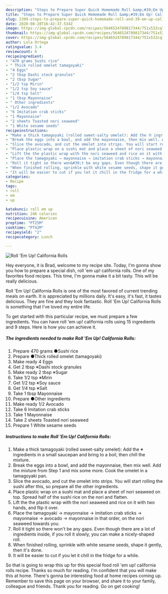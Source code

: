 ```yaml
---
description: "Steps to Prepare Super Quick Homemade Roll &amp;#39;Em Up! California Rolls"
title: "Steps to Prepare Super Quick Homemade Roll &amp;#39;Em Up! California Rolls"
slug: 2399-steps-to-prepare-super-quick-homemade-roll-and-39-em-up-california-rolls
date: 2020-08-28T16:42:37.534Z
image: https://img-global.cpcdn.com/recipes/5646524789817344/751x532cq70/roll-em-up-california-rolls-recipe-main-photo.jpg
thumbnail: https://img-global.cpcdn.com/recipes/5646524789817344/751x532cq70/roll-em-up-california-rolls-recipe-main-photo.jpg
cover: https://img-global.cpcdn.com/recipes/5646524789817344/751x532cq70/roll-em-up-california-rolls-recipe-main-photo.jpg
author: Lola Ortega
ratingvalue: 3.4
reviewcount: 6
recipeingredient:
- "470 grams Sushi rice"
- " Thick rolled omelet tamagoyaki"
- "4 Eggs"
- "2 tbsp Dashi stock granules"
- "2 tbsp Sugar"
- "1/2 tsp Mirin"
- "1/2 tsp Soy sauce"
- "1/4 tsp Salt"
- "1 tbsp Mayonnaise"
- " Other ingredients"
- "1/2 Avocado"
- "6 Imitation crab sticks"
- "1 Mayonnaise"
- "2 sheets Toasted nori seaweed"
- "1 White sesame seeds"
recipeinstructions:
- "Make a thick tamagoyaki (rolled sweet-salty omelet): Add the ※ ingredients in a small saucepan and bring to a boil, then chill the mixture."
- "Break the eggs into a bowl, and add the mayonnaise, then mix well. Add the mixture from Step 1 and mix some more. Cook the omelet in a tamagoyaki pan."
- "Slice the avocado, and cut the omelet into strips. You will start rolling the sushi after this, so prepare all the other ingredients."
- "Place plastic wrap on a sushi mat and place a sheet of nori seaweed on top. Spread half of the sushi rice on the nori and flatten."
- "Lift the the plastic wrap with the nori seaweed and rice on it with two hands, and flip it over."
- "Place the tamagoyaki → mayonnaise → imitation crab sticks → mayonnaise → avocado → mayonnaise in that order, on the nori seaweed towards you."
- "Roll it tight so there won&#39;t be any gaps. Even though there are a lot of ingredients inside, if you roll it slowly, you can make a nicely-shaped roll."
- "When finished rolling, sprinkle with white sesame seeds, shape it gently, then it&#39;s done."
- "It will be easier to cut if you let it chill in the fridge for a while."
categories:
- Recipe
tags:
- roll
- em
- up

katakunci: roll em up 
nutrition: 246 calories
recipecuisine: American
preptime: "PT25M"
cooktime: "PT42M"
recipeyield: "2"
recipecategory: Lunch

---
```



![Roll &#39;Em Up! California Rolls](https://img-global.cpcdn.com/recipes/5646524789817344/751x532cq70/roll-em-up-california-rolls-recipe-main-photo.jpg)

Hey everyone, it is Brad, welcome to my recipe site. Today, I'm gonna show you how to prepare a special dish, roll &#39;em up! california rolls. One of my favorites food recipes. This time, I'm gonna make it a bit tasty. This will be really delicious.



Roll &#39;Em Up! California Rolls is one of the most favored of current trending meals on earth. It is appreciated by millions daily. It's easy, it's fast, it tastes delicious. They are fine and they look fantastic. Roll &#39;Em Up! California Rolls is something that I've loved my entire life.


To get started with this particular recipe, we must prepare a few ingredients. You can have roll &#39;em up! california rolls using 15 ingredients and 9 steps. Here is how you can achieve it.

<!--inarticleads1-->

##### The ingredients needed to make Roll &#39;Em Up! California Rolls:

1. Prepare 470 grams ●Sushi rice
1. Prepare  ●Thick rolled omelet (tamagoyaki)
1. Make ready 4 Eggs
1. Get 2 tbsp ※Dashi stock granules
1. Make ready 2 tbsp ※Sugar
1. Take 1/2 tsp ※Mirin
1. Get 1/2 tsp ※Soy sauce
1. Get 1/4 tsp ※Salt
1. Take 1 tbsp Mayonnaise
1. Prepare  ●Other ingredients
1. Make ready 1/2 Avocado
1. Take 6 Imitation crab sticks
1. Take 1 Mayonnaise
1. Take 2 sheets Toasted nori seaweed
1. Prepare 1 White sesame seeds




<!--inarticleads2-->

##### Instructions to make Roll &#39;Em Up! California Rolls:

1. Make a thick tamagoyaki (rolled sweet-salty omelet): Add the ※ ingredients in a small saucepan and bring to a boil, then chill the mixture.
1. Break the eggs into a bowl, and add the mayonnaise, then mix well. Add the mixture from Step 1 and mix some more. Cook the omelet in a tamagoyaki pan.
1. Slice the avocado, and cut the omelet into strips. You will start rolling the sushi after this, so prepare all the other ingredients.
1. Place plastic wrap on a sushi mat and place a sheet of nori seaweed on top. Spread half of the sushi rice on the nori and flatten.
1. Lift the the plastic wrap with the nori seaweed and rice on it with two hands, and flip it over.
1. Place the tamagoyaki → mayonnaise → imitation crab sticks → mayonnaise → avocado → mayonnaise in that order, on the nori seaweed towards you.
1. Roll it tight so there won&#39;t be any gaps. Even though there are a lot of ingredients inside, if you roll it slowly, you can make a nicely-shaped roll.
1. When finished rolling, sprinkle with white sesame seeds, shape it gently, then it&#39;s done.
1. It will be easier to cut if you let it chill in the fridge for a while.




So that is going to wrap this up for this special food roll &#39;em up! california rolls recipe. Thanks so much for reading. I'm confident that you will make this at home. There's gonna be interesting food at home recipes coming up. Remember to save this page on your browser, and share it to your family, colleague and friends. Thank you for reading. Go on get cooking!

